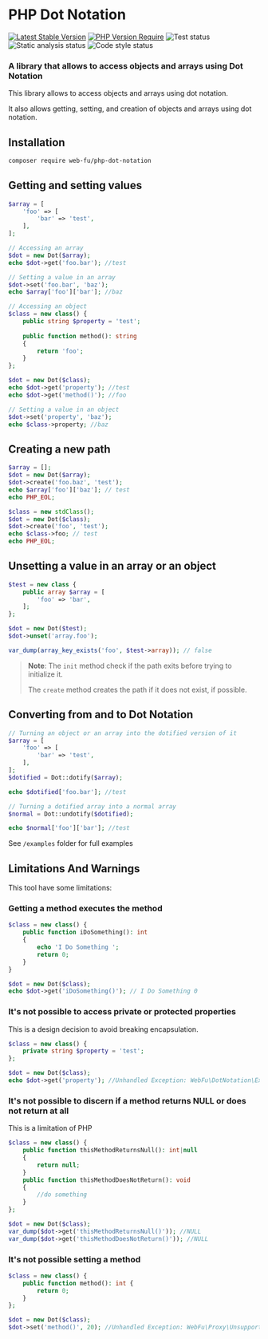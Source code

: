 PHP Dot Notation
==============================================================================================
[![Latest Stable Version](https://poser.pugx.org/web-fu/php-dot-notation/v)](https://packagist.org/packages/web-fu/php-dot-notation)
[![PHP Version Require](https://poser.pugx.org/web-fu/php-dot-notation/require/php)](https://packagist.org/packages/web-fu/php-dot-notation)
![Test status](https://github.com/web-fu/php-dot-notation/actions/workflows/tests.yaml/badge.svg)
![Static analysis status](https://github.com/web-fu/php-dot-notation/actions/workflows/static-analysis.yml/badge.svg)
![Code style status](https://github.com/web-fu/php-dot-notation/actions/workflows/code-style.yaml/badge.svg)

### A library that allows to access objects and arrays using Dot Notation

This library allows to access objects and arrays using dot notation. 

It also allows getting, setting, and creation of objects and arrays using dot notation.

## Installation
```bash
composer require web-fu/php-dot-notation
```

## Getting and setting values
```php
$array = [
    'foo' => [
        'bar' => 'test',
    ],
];

// Accessing an array
$dot = new Dot($array);
echo $dot->get('foo.bar'); //test

// Setting a value in an array
$dot->set('foo.bar', 'baz');
echo $array['foo']['bar']; //baz

// Accessing an object
$class = new class() {
    public string $property = 'test';
    
    public function method(): string
    {
        return 'foo';
    }
};

$dot = new Dot($class);
echo $dot->get('property'); //test
echo $dot->get('method()'); //foo

// Setting a value in an object
$dot->set('property', 'baz');
echo $class->property; //baz
```

## Creating a new path
```php
$array = [];
$dot = new Dot($array);
$dot->create('foo.baz', 'test');
echo $array['foo']['baz']; // test
echo PHP_EOL; 

$class = new stdClass();
$dot = new Dot($class);
$dot->create('foo', 'test');
echo $class->foo; // test
echo PHP_EOL; 
```

## Unsetting a value in an array or an object
```php
$test = new class {
    public array $array = [
        'foo' => 'bar',
    ];
};

$dot = new Dot($test);
$dot->unset('array.foo');

var_dump(array_key_exists('foo', $test->array)); // false
```

> **Note**: The `init` method check if the path exits before trying to initialize it. 
> 
> The `create` method creates the path if it does not exist, if possible.

## Converting from and to Dot Notation
```php
// Turning an object or an array into the dotified version of it
$array = [
    'foo' => [
        'bar' => 'test',
    ],
];
$dotified = Dot::dotify($array);

echo $dotified['foo.bar']; //test

// Turning a dotified array into a normal array
$normal = Dot::undotify($dotified);

echo $normal['foo']['bar']; //test
```

See `/examples` folder for full examples

## Limitations And Warnings
This tool have some limitations: 

### Getting a method executes the method
```php
$class = new class() {
    public function iDoSomething(): int
    {
        echo 'I Do Something ';
        return 0;
    }
}

$dot = new Dot($class);
echo $dot->get('iDoSomething()'); // I Do Something 0
```

### It's not possible to access private or protected properties
This is a design decision to avoid breaking encapsulation.
```php
$class = new class() {
    private string $property = 'test';
};

$dot = new Dot($class);
echo $dot->get('property'); //Unhandled Exception: WebFu\DotNotation\Exception\PathNotFoundException Path `property` not found
```

### It's not possible to discern if a method returns NULL or does not return at all
This is a limitation of PHP
```php
$class = new class() {
    public function thisMethodReturnsNull(): int|null
    {
        return null;
    }
    public function thisMethodDoesNotReturn(): void
    {
        //do something
    } 
};

$dot = new Dot($class);
var_dump($dot->get('thisMethodReturnsNull()')); //NULL
var_dump($dot->get('thisMethodDoesNotReturn()')); //NULL
```

### It's not possible setting a method
```php
$class = new class() {
    public function method(): int {
        return 0;
    }
};

$dot = new Dot($class);
$dot->set('method()', 20); //Unhandled Exception: WebFu\Proxy\UnsupportedOperationException Cannot set a class method
```
